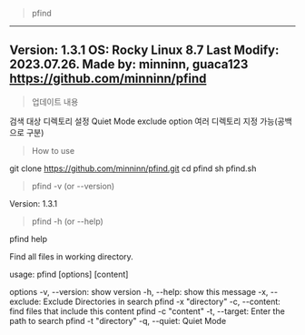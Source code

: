> pfind

--------------------------------
Version: 1.3.1
OS: Rocky Linux 8.7
Last Modify: 2023.07.26.
Made by: minninn, guaca123
https://github.com/minninn/pfind
--------------------------------

> 업데이트 내용

검색 대상 디렉토리 설정
Quiet Mode
exclude option 여러 디렉토리 지정 가능(공백으로 구분)

> How to use

git clone https://github.com/minninn/pfind.git
cd pfind
sh pfind.sh

> pfind -v (or --version)

Version: 1.3.1

> pfind -h (or --help)

pfind help

Find all files in working directory.

usage: pfind [options] [content]

options
    -v, --version: show version
    -h, --help: show this message
    -x, --exclude: Exclude Directories in search
                   pfind -x "directory"
    -c, --content: find files that include this content
                   pfind -c "content"
    -t, --target: Enter the path to search
                   pfind -t "directory"
    -q, --quiet: Quiet Mode
